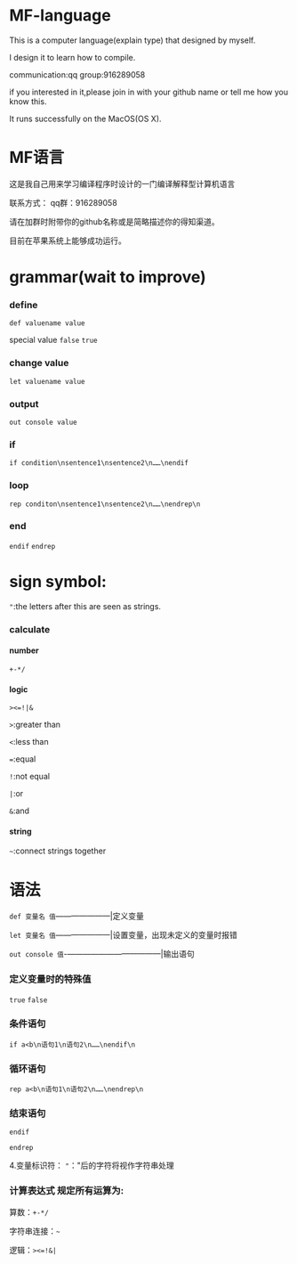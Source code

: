 # MF-language
This is a computer language(explain type) that designed by myself.

I design it to learn how to compile.

communication:qq group:916289058

if you interested in it,please join in with your github name or tell me how you know this.

It runs successfully on the MacOS(OS X).

# MF语言
这是我自己用来学习编译程序时设计的一门编译解释型计算机语言

联系方式：
qq群：916289058

请在加群时附带你的github名称或是简略描述你的得知渠道。

目前在苹果系统上能够成功运行。

# grammar(wait to improve)

### define
`def valuename value`

special value
`false`
`true`

### change value
`let valuename value`

### output
`out console value`

### if
`if condition\nsentence1\nsentence2\n……\nendif`

### loop
`rep conditon\nsentence1\nsentence2\n……\nendrep\n`

### end
`endif`
`endrep`

# sign symbol:
`"`:the letters after this are seen as strings.

### calculate
#### number
`+-*/`

#### logic
`><=!|&`

`>`:greater than

`<`:less than

`=`:equal

`!`:not equal

`|`:or

`&`:and

#### string
`~`:connect strings together

# 语法
`def 变量名 值`———————|定义变量

`let 变量名 值`———————|设置变量，出现未定义的变量时报错

`out console 值`-————————————|输出语句

### 定义变量时的特殊值
`true`
`false`

### 条件语句
`if a<b\n语句1\n语句2\n……\nendif\n`

### 循环语句
`rep a<b\n语句1\n语句2\n……\nendrep\n`

### 结束语句
`endif`

`endrep`

4.变量标识符：
`"`："后的字符将视作字符串处理

### 计算表达式 规定所有运算为:
算数：`+-*/`

字符串连接：`~`

逻辑：`><=!&|`

